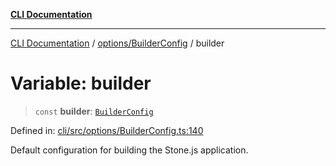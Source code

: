 [**CLI Documentation**](../../../README.md)

***

[CLI Documentation](../../../README.md) / [options/BuilderConfig](../README.md) / builder

# Variable: builder

> `const` **builder**: [`BuilderConfig`](../interfaces/BuilderConfig.md)

Defined in: [cli/src/options/BuilderConfig.ts:140](https://github.com/stonemjs/cli/blob/c980e34c3e365606f5472998f0ccb119c79896c3/src/options/BuilderConfig.ts#L140)

Default configuration for building the Stone.js application.
